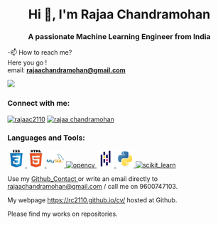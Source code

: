 <h1 align="center">Hi 👋, I'm Rajaa Chandramohan</h1>
<h3 align="center">A passionate Machine Learning Engineer from India</h3>

-📫 How to reach me? <br>
      Here you go ! <br>
             email: **rajaachandramohan@gmail.com**

<img src=“https://usagif.com/wp-content/uploads/2021/4fh5wi/welcome-7.gif” align=“right”>

<h3 align="left">Connect with me:</h3>
<p align="left">
<a href="https://twitter.com/rajaa2110/" target="blank"><img align="center" src="https://raw.githubusercontent.com/rahuldkjain/github-profile-readme-generator/master/src/images/icons/Social/twitter.svg" alt="rajaac2110" height="30" width="40" /></a>
<a href="https://www.linkedin.com/in/rajaa-c-42430a161/" target="blank"><img align="center" src="https://raw.githubusercontent.com/rahuldkjain/github-profile-readme-generator/master/src/images/icons/Social/linked-in-alt.svg" alt="rajaa chandramohan" height="30" width="40" /></a>
</p>

<h3 align="left">Languages and Tools:</h3>
<p align="left"> <a href="https://www.w3schools.com/css/" target="_blank" rel="noreferrer"> <img src="https://raw.githubusercontent.com/devicons/devicon/master/icons/css3/css3-original-wordmark.svg" alt="css3" width="40" height="40"/> </a> <a href="https://www.w3.org/html/" target="_blank" rel="noreferrer"> <img src="https://raw.githubusercontent.com/devicons/devicon/master/icons/html5/html5-original-wordmark.svg" alt="html5" width="40" height="40"/> </a> <a href="https://www.mysql.com/" target="_blank" rel="noreferrer"> <img src="https://raw.githubusercontent.com/devicons/devicon/master/icons/mysql/mysql-original-wordmark.svg" alt="mysql" width="40" height="40"/> </a> <a href="https://opencv.org/" target="_blank" rel="noreferrer"> <img src="https://www.vectorlogo.zone/logos/opencv/opencv-icon.svg" alt="opencv" width="40" height="40"/> </a> <a href="https://pandas.pydata.org/" target="_blank" rel="noreferrer"> <img src="https://raw.githubusercontent.com/devicons/devicon/2ae2a900d2f041da66e950e4d48052658d850630/icons/pandas/pandas-original.svg" alt="pandas" width="40" height="40"/> </a> <a href="https://www.python.org" target="_blank" rel="noreferrer"> <img src="https://raw.githubusercontent.com/devicons/devicon/master/icons/python/python-original.svg" alt="python" width="40" height="40"/> </a> <a href="https://scikit-learn.org/" target="_blank" rel="noreferrer"> <img src="https://upload.wikimedia.org/wikipedia/commons/0/05/Scikit_learn_logo_small.svg" alt="scikit_learn" width="40" height="40"/> </a> </p>

Use my <a href=https://rc2110.github.io/cv/contactme.html> Github_Contact </a> or write an email directly to rajaachandramohan@gmail.com / call me on 9600747103. 


My webpage https://rc2110.github.io/cv/ hosted at Github. <br>


Please find my works on repositories.
